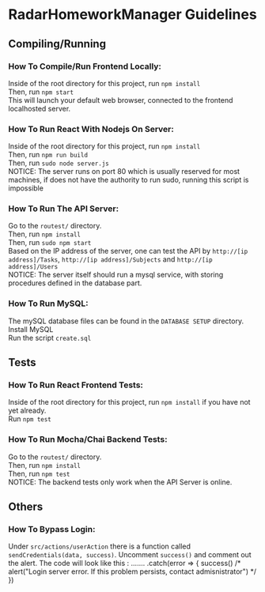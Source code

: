 # RadarHomeworkManager Guidelines

## Compiling/Running

### How To Compile/Run Frontend Locally:
Inside of the root directory for this project, run `npm install`  
Then, run `npm start`  
This will launch your default web browser, connected to the frontend localhosted server.  

### How To Run React With Nodejs On Server:
Inside of the root directory for this project, run `npm install`  
Then, run `npm run build`  
Then, run `sudo node server.js`  
NOTICE: The server runs on port 80 which is usually reserved for most machines, if does not have the authority to run sudo, running this script is impossible

### How To Run The API Server:
Go to the `routest/` directory.  
Then, run `npm install`  
Then, run `sudo npm start`  
Based on the IP address of the server, one can test the API by `http://[ip address]/Tasks`, `http://[ip address]/Subjects` and `http://[ip address]/Users`  
NOTICE: The server itself should run a mysql service, with storing procedures defined in the database part.

### How To Run MySQL:
The mySQL database files can be found in the `DATABASE SETUP` directory.  
Install MySQL  
Run the script `create.sql`

## Tests

### How To Run React Frontend Tests:
Inside of the root directory for this project, run `npm install` if you have not yet already.  
Run `npm test`

### How To Run Mocha/Chai Backend Tests:
Go to the `routest/` directory.  
Then, run `npm install`  
Then, run `npm test`  
NOTICE: The backend tests only work when the API Server is online.

## Others

### How To Bypass Login: 
Under `src/actions/userAction` there is a function called `sendCredentials(data, success)`. Uncomment `success()` and comment out the alert. The code will look like this :
    .......
    .catch(error => {
    success() 
    /* alert("Login server error. If this problem persists, contact admisnistrator") */
     })

